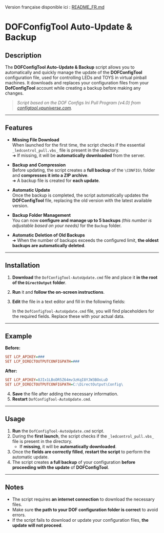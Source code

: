 Version française disponible ici : [README_FR.md](README_FR.md)

# DOFConfigTool Auto-Update & Backup

## Description

The **DOFConfigTool Auto-Update & Backup** script allows you to automatically and quickly manage the update of the **DOFConfigTool** configuration file, used for controlling LEDs and TOYS in virtual pinball machines. It downloads and replaces your configuration files from your **DofConfigTool** account while creating a backup before making any changes.

> *Script based on the DOF Configs Ini Pull Program (v4.0) from [configtool.vpuniverse.com](https://configtool.vpuniverse.com).*

---

## Features

- **Missing File Download**  
  When launched for the first time, the script checks if the essential `_ledcontrol_pull.vbs_` file is present in the directory.  
  ➜ If missing, it will be **automatically downloaded** from the server.

- **Backup and Compression**  
  Before updating, the script creates a **full backup** of the `\CONFIG\` folder and **compresses it into a ZIP archive**.  
  ➜ A backup file is created for **each update**.

- **Automatic Update**  
  Once the backup is completed, the script automatically updates the **DOFConfigTool** file, replacing the old version with the latest available version.

- **Backup Folder Management**  
  You can now **configure and manage up to 5 backups** *(this number is adjustable based on your needs)* for the `Backup` folder.

- **Automatic Deletion of Old Backups**  
  ➜ When the number of backups exceeds the configured limit, **the oldest backups are automatically deleted**.

---

## Installation

1. **Download** the `DofConfigTool-AutoUpdate.cmd` file and place it **in the root of the `DirectOutput` folder**.
2. **Run** it and **follow the on-screen instructions**.
3. **Edit** the file in a text editor and fill in the following fields:

   In the `DofConfigTool-AutoUpdate.cmd` file, you will find placeholders for the required fields. Replace these with your actual data.

---

## Example

**Before:**

~~~ini
SET LCP_APIKEY=###
SET LCP_DIRECTOUTPUTCONFIGPATH=###
~~~

**After:**

~~~ini
SET LCP_APIKEY=8JIx1LBoDR5Z64mv3zKqI8YJW3BOoLuD
SET LCP_DIRECTOUTPUTCONFIGPATH=C:\DirectOutput\Config\
~~~

4. **Save** the file after adding the necessary information.
5. **Restart** `DofConfigTool-AutoUpdate.cmd`.

---

## Usage

1. **Run** the `DofConfigTool-AutoUpdate.cmd` script.
2. During the **first launch**, the script checks if the `_ledcontrol_pull.vbs_` file is present in the directory.  
   - If **missing**, it will be **automatically downloaded**.
3. Once the **fields are correctly filled**, **restart the script** to perform the automatic update.
4. The script creates **a full backup** of your configuration **before proceeding with the update** of **DOFConfigTool**.

---

## Notes

- The script requires **an internet connection** to download the necessary files.
- Make sure **the path to your DOF configuration folder is correct** to avoid errors.
- If the script fails to download or update your configuration files, **the update will not proceed**.

